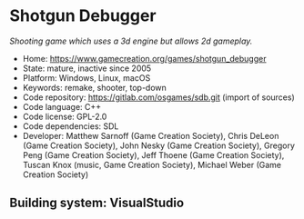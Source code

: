 # Shotgun Debugger

_Shooting game which uses a 3d engine but allows 2d gameplay._

- Home: https://www.gamecreation.org/games/shotgun_debugger
- State: mature, inactive since 2005
- Platform: Windows, Linux, macOS
- Keywords: remake, shooter, top-down
- Code repository: https://gitlab.com/osgames/sdb.git (import of sources)
- Code language: C++
- Code license: GPL-2.0
- Code dependencies: SDL
- Developer: Matthew Sarnoff (Game Creation Society), Chris DeLeon (Game Creation Society), John Nesky (Game Creation Society), Gregory Peng (Game Creation Society), Jeff Thoene (Game Creation Society), Tuscan Knox (music, Game Creation Society), Michael Weber (Game Creation Society)

## Building system: VisualStudio
